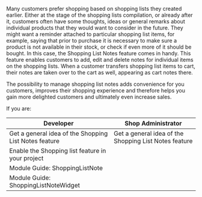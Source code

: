 Many customers prefer shopping based on shopping lists they created earlier. Either at the stage of the shopping lists compilation, or already after it, customers often have some thoughts, ideas or general remarks about individual products that they would want to consider in the future. They might want a reminder attached to particular shopping list items, for example, saying that prior to purchase it is necessary to make sure a product is not available in their stock, or check if even more of it should be bought. In this case, the Shopping List Notes feature comes in handy. This feature enables customers to add, edit and delete notes for individual items on the shopping lists. When a customer transfers shopping list items to cart, their notes are taken over to the cart as well, appearing as cart notes there.

The possibility to manage shopping list notes adds convenience for you customers, improves their shopping experience and therefore helps you gain more delighted customers and ultimately even increase sales.

If you are:

| Developer|Shop Administrator|
| --- | --- |
|Get a general idea of the Shopping List Notes feature | Get a general idea of the Shopping List Notes feature |
| Enable the Shopping list feature in your project |   |
| Module Guide: ShoppingListNote|
|Module Guide: ShoppingListNoteWidget  |